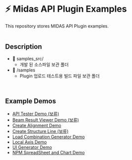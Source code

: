 # ⚡ Midas API Plugin Examples
This repository stores MIDAS API Plugin examples.
<br /><br />

## Description
- 📁 samples_src/
  - 개발 된 소스파일 보관 폴더
- 📁 /samples
  - Plugin 업로드 테스트용 빌드 파일 보관 폴더
<br />

## Example Demos
- [API Tester Demo (보류)](https://kh1012.github.io/sproj-examples/examples/api-tester)
- [Beam Result Viewer Demo (보류)](https://kh1012.github.io/sproj-examples/examples/beam-result-viewer)
- [Create Alignment Demo](https://kh1012.github.io/sproj-examples/examples/create-alignment)
- [Create Structure Line (보류)](https://kh1012.github.io/sproj-examples/examples/create-structure-line)
- [Load Combination Generator Demo](https://kh1012.github.io/sproj-examples/examples/lcom-generator)
- [Local Axis Demo](https://kh1012.github.io/sproj-examples/examples/local-axis)
- [UI Generator Demo](https://kh1012.github.io/sproj-examples/examples/ui-generator)
- [NPM SpreadSheet and Chart Demo](https://kh1012.github.io/sproj-examples/examples/npm-spreadsheet-chart)
